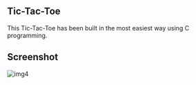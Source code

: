## Tic-Tac-Toe

This Tic-Tac-Toe has been built in the most easiest way using C programming.

## Screenshot

![img4](https://user-images.githubusercontent.com/86877846/135269982-b6e79633-d749-4a37-9d5d-e68396592877.png)
